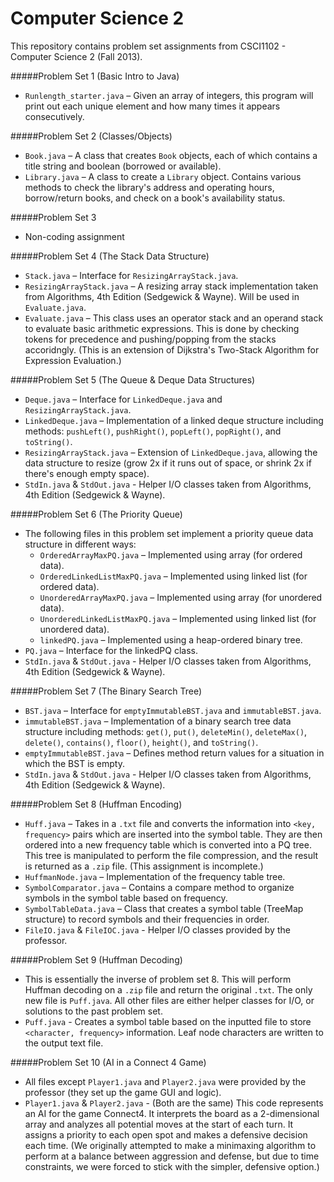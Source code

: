 Computer Science 2
==================

This repository contains problem set assignments from CSCI1102 - Computer Science 2 (Fall 2013).

#####Problem Set 1 (Basic Intro to Java)
* `Runlength_starter.java` – Given an array of integers, this program will print out each unique element and how many times it appears consecutively.

#####Problem Set 2 (Classes/Objects)
* `Book.java` – A class that creates `Book` objects, each of which contains a title string and boolean (borrowed or available).
* `Library.java` – A class to create a `Library` object. Contains various methods to check the library's address and operating hours, borrow/return books, and check on a book's availability status.

#####Problem Set 3
* Non-coding assignment

#####Problem Set 4 (The Stack Data Structure)
* `Stack.java` – Interface for `ResizingArrayStack.java`.
* `ResizingArrayStack.java` – A resizing array stack implementation taken from Algorithms, 4th Edition (Sedgewick & Wayne). Will be used in `Evaluate.java`. 
* `Evaluate.java` – This class uses an operator stack and an operand stack to evaluate basic arithmetic expressions. This is done by checking tokens for precedence and pushing/popping from the stacks accoridngly. (This is an extension of Dijkstra's Two-Stack Algorithm for Expression Evaluation.)

#####Problem Set 5 (The Queue & Deque Data Structures)
* `Deque.java` – Interface for `LinkedDeque.java` and `ResizingArrayStack.java`.
* `LinkedDeque.java` – Implementation of a linked deque structure including methods: `pushLeft()`, `pushRight()`, `popLeft()`, `popRight()`, and `toString()`.
* `ResizingArrayStack.java` – Extension of `LinkedDeque.java`, allowing the data structure to resize (grow 2x if it runs out of space, or shrink 2x if there's enough empty space).
* `StdIn.java` & `StdOut.java` - Helper I/O classes taken from Algorithms, 4th Edition (Sedgewick & Wayne).

#####Problem Set 6 (The Priority Queue)
* The following files in this problem set implement a priority queue data structure in different ways:
	* `OrderedArrayMaxPQ.java` – Implemented using array (for ordered data).
	* `OrderedLinkedListMaxPQ.java` – Implemented using linked list (for ordered data).
	* `UnorderedArrayMaxPQ.java` – Implemented using array (for unordered data).
	* `UnorderedLinkedListMaxPQ.java` – Implemented using linked list (for unordered data).
	* `linkedPQ.java` – Implemented using a heap-ordered binary tree.
* `PQ.java` – Interface for the linkedPQ class.
* `StdIn.java` & `StdOut.java` - Helper I/O classes taken from Algorithms, 4th Edition (Sedgewick & Wayne).

#####Problem Set 7 (The Binary Search Tree)
* `BST.java` – Interface for `emptyImmutableBST.java` and `immutableBST.java`.
* `immutableBST.java` – Implementation of a binary search tree data structure including methods: `get()`, `put()`, `deleteMin()`, `deleteMax()`, `delete()`, `contains()`, `floor()`, `height()`, and `toString()`.
* `emptyImmutableBST.java` – Defines method return values for a situation in which the BST is empty.
* `StdIn.java` & `StdOut.java` - Helper I/O classes taken from Algorithms, 4th Edition (Sedgewick & Wayne).

#####Problem Set 8 (Huffman Encoding)
* `Huff.java` – Takes in a `.txt` file and converts the information into `<key, frequency>` pairs which are inserted into the symbol table. They are then ordered into a new frequency table which is converted into a PQ tree. This tree is manipulated to perform the file compression, and the result is returned as a `.zip` file. (This assignment is incomplete.)
* `HuffmanNode.java` – Implementation of the frequency table tree. 
* `SymbolComparator.java` – Contains a compare method to organize symbols in the symbol table based on frequency.
* `SymbolTableData.java` – Class that creates a symbol table (TreeMap structure) to record symbols and their frequencies in order. 
* `FileIO.java` & `FileIOC.java` - Helper I/O classes provided by the professor.

#####Problem Set 9 (Huffman Decoding)
* This is essentially the inverse of problem set 8. This will perform Huffman decoding on a `.zip` file and return the original `.txt`. The only new file is `Puff.java`. All other files are either helper classes for I/O, or solutions to the past problem set. 
* `Puff.java` - Creates a symbol table based on the inputted file to store `<character, frequency>` information. Leaf node characters are written to the output text file. 

#####Problem Set 10 (AI in a Connect 4 Game)
* All files except `Player1.java` and `Player2.java` were provided by the professor (they set up the game GUI and logic).
* `Player1.java` & `Player2.java` - (Both are the same) This code represents an AI for the game Connect4. It interprets the board as a 2-dimensional array and analyzes all potential moves at the start of each turn. It assigns a priority to each open spot and makes a defensive decision each time. (We originally attempted to make a minimaxing algorithm to perform at a balance between aggression and defense, but due to time constraints, we were forced to stick with the simpler, defensive option.)